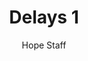 ---
image: /assets/img/kl/kl_delays_1.png
title: Delays 1
number: 1
categories:
  - Meditations
  - Difficulty
  - Delays
author: Hope Staff
notes: Delays 1
embed: >-
  EMBED_GOES_HERE
transcript: >-
  SOME LINES OF TEXT START HERE
---